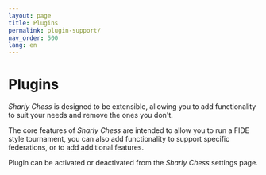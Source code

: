 ```yaml
---
layout: page
title: Plugins
permalink: plugin-support/
nav_order: 500
lang: en
---
```


# Plugins

_Sharly Chess_ is designed to be extensible, allowing you to add functionality to suit your needs and remove the ones you don't.

The core features of _Sharly Chess_ are intended to allow you to run a FIDE style tournament, you can also add functionality to support specific federations, or to add additional features.

Plugin can be activated or deactivated from the _Sharly Chess_ settings page.
